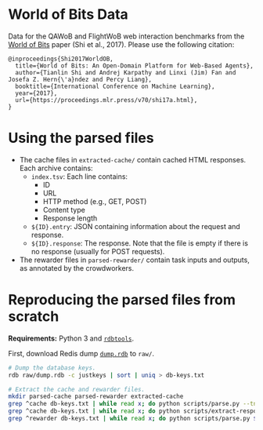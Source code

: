 # World of Bits Data

Data for the QAWoB and FlightWoB web interaction benchmarks from the [World of Bits](https://proceedings.mlr.press/v70/shi17a.html) paper (Shi et al., 2017). Please use the following citation:

```
@inproceedings{Shi2017WorldOB,
  title={World of Bits: An Open-Domain Platform for Web-Based Agents},
  author={Tianlin Shi and Andrej Karpathy and Linxi (Jim) Fan and Josefa Z. Hern{\'a}ndez and Percy Liang},
  booktitle={International Conference on Machine Learning},
  year={2017},
  url={https://proceedings.mlr.press/v70/shi17a.html},
}
```

# Using the parsed files

* The cache files in `extracted-cache/` contain cached HTML responses. Each archive contains:
  * `index.tsv`: Each line contains:
    * ID
    * URL
    * HTTP method (e.g., GET, POST)
    * Content type
    * Response length
  * `${ID}.entry`: JSON containing information about the request and response.
  * `${ID}.response`: The response. Note that the file is empty if there is no response (usually for POST requests).
* The rewarder files in `parsed-rewarder/` contain task inputs and outputs, as annotated by the crowdworkers.

# Reproducing the parsed files from scratch

**Requirements:** Python 3 and [`rdbtools`](https://pypi.org/project/rdbtools/).

First, download Redis dump [`dump.rdb`](https://nlp.stanford.edu/projects/miniwob/dump.rdb) to `raw/`.

```sh
# Dump the database keys.
rdb raw/dump.rdb -c justkeys | sort | uniq > db-keys.txt

# Extract the cache and rewarder files.
mkdir parsed-cache parsed-rewarder extracted-cache
grep ^cache db-keys.txt | while read x; do python scripts/parse.py --tnetstring $x raw/dump.rdb parsed-cache/$x.json || break; done
grep ^cache db-keys.txt | while read x; do python scripts/extract-responses.py parsed-cache/$x.json extracted-cache/$x || break; done
grep ^rewarder db-keys.txt | while read x; do python scripts/parse.py $x raw/dump.rdb parsed-rewarder/$x.json || break; done
```
